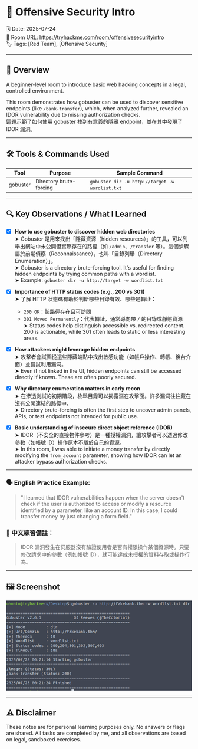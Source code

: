 # 🧠 Offensive Security Intro  
🗓️ Date: 2025-07-24  
🔗 Room URL: https://tryhackme.com/room/offensivesecurityintro  
🏷️ Tags: [Red Team], [Offensive Security]

---

## 🧭 Overview  
A beginner-level room to introduce basic web hacking concepts in a legal, controlled environment.

This room demonstrates how gobuster can be used to discover sensitive endpoints (like `/bank-transfer`), which, when analyzed further, revealed an IDOR vulnerability due to missing authorization checks.  
這題示範了如何使用 gobuster 找到有意義的隱藏 endpoint，並在其中發現了 IDOR 漏洞。

---

## 🛠 Tools & Commands Used

| Tool      | Purpose                  | Sample Command                                 |
|-----------|--------------------------|------------------------------------------------|
| gobuster  | Directory brute-forcing  | `gobuster dir -u http://target -w wordlist.txt` |

---

## 🔍 Key Observations / What I Learned

- [x] **How to use gobuster to discover hidden web directories**  
  ➤ Gobuster 是用來找出「隱藏資源（hidden resources）」的工具，可以列舉出網站中未公開但實際存在的路徑（如 `/admin`、`/transfer` 等）。這個步驟屬於前期偵察（Reconnaissance），也叫「目錄列舉（Directory Enumeration）」。  
  ➤ Gobuster is a directory brute-forcing tool. It's useful for finding hidden endpoints by trying common paths with a wordlist.  
  ➤ Example: `gobuster dir -u http://target -w wordlist.txt`

- [x] **Importance of HTTP status codes (e.g., 200 vs 301)**  
  ➤ 了解 HTTP 狀態碼有助於判斷哪些目錄有效、哪些是轉址：  
    - `200 OK`：該路徑存在且可訪問  
    - `301 Moved Permanently`：代表轉址，通常導向帶 `/` 的目錄或靜態資源  
  ➤ Status codes help distinguish accessible vs. redirected content. 200 is actionable, while 301 often leads to static or less interesting areas.

- [x] **How attackers might leverage hidden endpoints**  
  ➤ 攻擊者會試圖從這些隱藏端點中找出敏感功能（如帳戶操作、轉帳、後台介面）並嘗試利用漏洞。  
  ➤ Even if not linked in the UI, hidden endpoints can still be accessed directly if known. These are often poorly secured.

- [x] **Why directory enumeration matters in early recon**  
  ➤ 在滲透測試的初期階段，枚舉目錄可以揭露潛在攻擊面。許多漏洞往往藏在沒有公開連結的路徑中。  
  ➤ Directory brute-forcing is often the first step to uncover admin panels, APIs, or test endpoints not intended for public use.

- [x] **Basic understanding of insecure direct object reference (IDOR)**  
  ➤ IDOR（不安全的直接物件參考）是一種授權漏洞，讓攻擊者可以透過修改參數（如帳號 ID）操作原本不屬於自己的資源。  
  ➤ In this room, I was able to initiate a money transfer by directly modifying the `from_account` parameter, showing how IDOR can let an attacker bypass authorization checks.

---

### 🗣️ English Practice Example:
> "I learned that IDOR vulnerabilities happen when the server doesn't check if the user is authorized to access or modify a resource identified by a parameter, like an account ID. In this case, I could transfer money by just changing a form field."

### 📘 中文練習備註：
> IDOR 漏洞發生在伺服器沒有驗證使用者是否有權限操作某個資源時。只要修改請求中的參數（例如帳號 ID），就可能達成未授權的資料存取或操作行為。

---

## 🖼️ Screenshot

![Result](Screenshot.png)

---

## ⚠ Disclaimer

These notes are for personal learning purposes only. No answers or flags are shared. All tasks are completed by me, and all observations are based on legal, sandboxed exercises.

